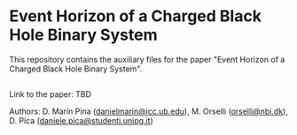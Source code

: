 # Event Horizon of a Charged Black Hole Binary System
This repository contains the auxiliary files for the paper "Event Horizon of a Charged Black Hole Binary System".

##
Link to the paper: TBD

Authors: D. Marín Pina (danielmarin@icc.ub.edu), M. Orselli (orselli@nbi.dk), D. Pica (daniele.pica@studenti.unipg.it)
